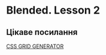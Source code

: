# Blended. Lesson 2

## Цікаве посилання

[CSS GRID GENERATOR](https://cssgrid-generator.netlify.app/)
